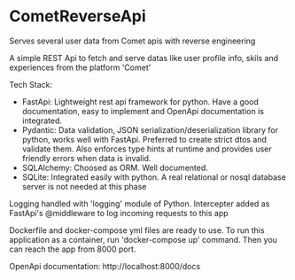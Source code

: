 # CometReverseApi
Serves several user data from Comet apis with reverse engineering

A simple REST Api to fetch and serve datas like user profile info, skils and experiences from the platform 'Comet'

Tech Stack:
  - FastApi: Lightweight rest api framework for python. Have a good documentation, easy to implement and OpenApi documentation is integrated.
  - Pydantic: Data validation, JSON serialization/deserialization library for python, works well with FastApi. Preferred to create strict dtos and validate them. 
  Also enforces type hints at runtime and provides user friendly errors when data is invalid.
  - SQLAlchemy: Choosed as ORM. Well documented.
  - SQLite: Integrated easily with python. A real relational or nosql database server is not needed at this phase
  
Logging handled with 'logging' module of Python.
Intercepter added as FastApi's @middleware to log incoming requests to this app
  
Dockerfile and docker-compose yml files are ready to use.
To run this application as a container, run 'docker-compose up' command. Then you can reach the app from 8000 port.


OpenApi documentation: http://localhost:8000/docs
  
